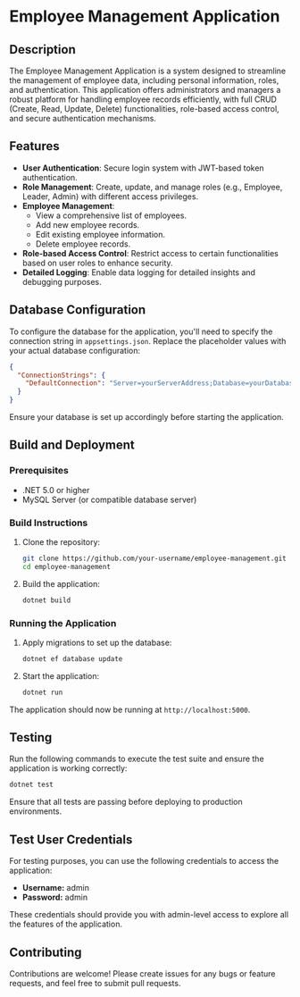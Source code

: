 # Employee Management Application

## Description

The Employee Management Application is a system designed to streamline the management of employee data, including personal information, roles, and authentication. This application offers administrators and managers a robust platform for handling employee records efficiently, with full CRUD (Create, Read, Update, Delete) functionalities, role-based access control, and secure authentication mechanisms.

## Features

- **User Authentication**: Secure login system with JWT-based token authentication.
- **Role Management**: Create, update, and manage roles (e.g., Employee, Leader, Admin) with different access privileges.
- **Employee Management**:
    - View a comprehensive list of employees.
    - Add new employee records.
    - Edit existing employee information.
    - Delete employee records.
- **Role-based Access Control**: Restrict access to certain functionalities based on user roles to enhance security.
- **Detailed Logging**: Enable data logging for detailed insights and debugging purposes.

## Database Configuration

To configure the database for the application, you'll need to specify the connection string in `appsettings.json`. Replace the placeholder values with your actual database configuration:

```json
{
  "ConnectionStrings": {
    "DefaultConnection": "Server=yourServerAddress;Database=yourDatabase;User Id=yourUsername;Password=yourPassword;"
  }
}
```

Ensure your database is set up accordingly before starting the application.

## Build and Deployment

### Prerequisites

- .NET 5.0 or higher
- MySQL Server (or compatible database server)

### Build Instructions

1. Clone the repository:
   ```bash
   git clone https://github.com/your-username/employee-management.git
   cd employee-management
   ```

2. Build the application:
   ```bash
   dotnet build
   ```

### Running the Application

1. Apply migrations to set up the database:
   ```bash
   dotnet ef database update
   ```

2. Start the application:
   ```bash
   dotnet run
   ```

The application should now be running at `http://localhost:5000`.

## Testing

Run the following commands to execute the test suite and ensure the application is working correctly:

```bash
dotnet test
```

Ensure that all tests are passing before deploying to production environments.

## Test User Credentials

For testing purposes, you can use the following credentials to access the application:

- **Username:** admin
- **Password:** admin

These credentials should provide you with admin-level access to explore all the features of the application.

## Contributing

Contributions are welcome! Please create issues for any bugs or feature requests, and feel free to submit pull requests.

